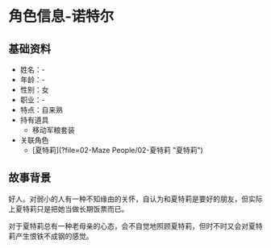 # 角色信息-诺特尔

## 基础资料

* 姓名：-
* 年龄：-
* 性别：女
* 职业：-
* 特点：自来熟
* 持有道具
  * 移动军粮套装
* 关联角色
  * [夏特莉](?file=02-Maze People/02-夏特莉 "夏特莉")

## 故事背景

好人。对弱小的人有一种不知缘由的关怀，自认为和夏特莉是要好的朋友，但实际上夏特莉只是把她当做长期饭票而已。

对于夏特莉总有一种老母亲的心态，会不自觉地照顾夏特莉，但时不时又会对夏特莉产生恨铁不成钢的感觉。
